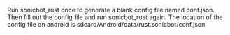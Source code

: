 Run sonicbot_rust once to generate a blank config file named conf.json.  Then fill out the config file and run sonicbot_rust again.  The location of the config file on android is sdcard/Android/data/rust.sonicbot/conf.json

